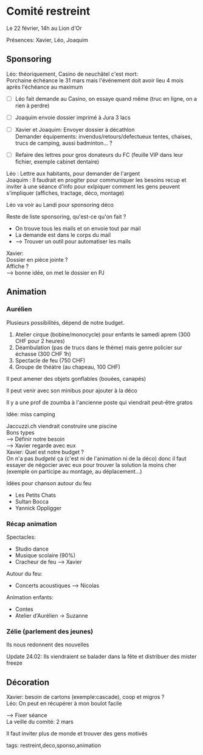 # Comité restreint

Le 22 février, 14h au Lion d'Or

Présences: Xavier, Léo, Joaquim

## Sponsoring

Léo: théoriquement, Casino de neuchâtel c'est mort:  
Porchaine échéance le 31 mars mais l'événement doit avoir lieu 4 mois après l'échéance au maximum

- [ ] Léo fait demande au Casino, on essaye quand même (truc en ligne, on a rien à perdre)

- [ ] Joaquim envoie dossier imprimé à Jura 3 lacs

- [ ] Xavier et Joaquim: Envoyer dossier à décathlon  
Demander équipements: invendus/retours/defectueux tentes, chaises, trucs de camping, aussi badminton... ?

- [ ] Refaire des lettres pour gros donateurs du FC (feuille VIP dans leur fichier, exemple cabinet dentaire)

Léo : Lettre aux habitants, pour demander de l'argent  
Joaquim : Il faudrait en progiter pour communiquer les besoins recup et inviter à une séance d'info pour exlpiquer comment les gens peuvent s'impliquer (affiches, tractage, déco, montage)

Léo va voir au Landi pour sponsoring déco

Reste de liste sponsoring, qu'est-ce qu'on fait ?
- On trouve tous les mails et on envoie tout par mail
- La demande est dans le corps du mail
- --> Trouver un outil pour automatiser les mails

Xavier:  
Dossier en pièce jointe ?  
Affiche ?  
--> bonne idée, on met le dossier en PJ

## Animation

### Aurélien

Plusieurs possibilités, dépend de notre budget.

1. Atelier cirque (bobine/monocycle) pour enfants le samedi aprem (300 CHF pour 2 heures)
2. Déambulation (pas de trucs dans le thème) mais genre policier sur échasse (300 CHF 1h)
3. Spectacle de feu (750 CHF)
4. Groupe de théàtre (au chapeau, 100 CHF)

Il peut amener des objets gonflables (bouées, canapés)

Il peut venir avec son minibus pour ajouter à la déco

Il y a une prof de zoumba à l'ancienne poste qui viendrait peut-être gratos

Idée: miss camping

Jaccuzzi.ch viendrait construire une piscine  
Bons types  
--> Définir notre besoin  
--> Xavier regarde avec eux  
Xavier: Quel est notre budget ?  
On n'a pas *budgeté* ça (c'est ni de l'animation ni de la déco) donc il faut essayer de négocier avec eux pour trouver la solution la moins cher (exemple on participe au montage, au déplacement...)

Idées pour chanson autour du feu
* Les Petits Chats
* Sultan Bocca
* Yannick Oppligger

### Récap animation

Spectacles:
* Studio dance
* Musique scolaire (90%)
* Cracheur de feu
--> Xavier

Autour du feu:
* Concerts acoustiques
--> Nicolas

Animation enfants:
* Contes
* Atelier d'Aurélien
-> Suzanne

### Zélie (parlement des jeunes)

Ils nous redonnent des nouvelles

Update 24.02: Ils viendraient se balader dans la fête et distribuer des mister freeze

## Décoration

Xavier: besoin de cartons (exemple:cascade), coop et migros ?  
Léo: On peut en récupérer à mon boulot facile

--> Fixer séance  
La veille du comité: 2 mars

Il faut inviter plus de monde et trouver des gens motivés



tags: restreint,deco,sponso,animation
